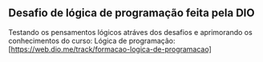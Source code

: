 ## Desafio de lógica de programação feita pela DIO

Testando os pensamentos lógicos atráves dos desafios e aprimorando os conhecimentos do curso: Lógica de programação: [https://web.dio.me/track/formacao-logica-de-programacao]
